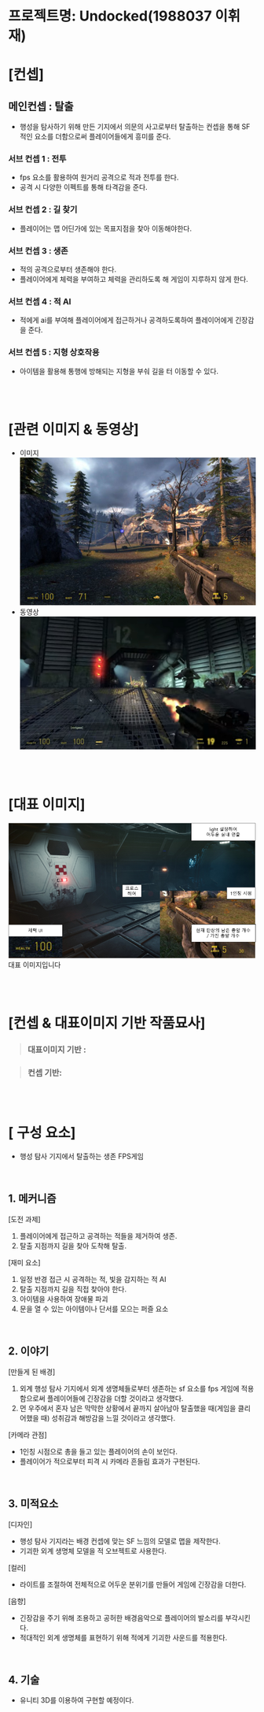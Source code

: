# 프로젝트명: Undocked(1988037 이휘재)

# [컨셉]

## 메인컨셉 : 탈출

- 행성을 탐사하기 위해 만든 기지에서 의문의 사고로부터 탈출하는 컨셉을 통해 SF적인 요소를 더함으로써 플레이어들에게 흥미를 준다.

### 서브 컨셉 1 : 전투

- fps 요소를 활용하여 원거리 공격으로 적과 전투를 한다.
- 공격 시 다양한 이펙트를 통해 타격감을 준다. 

### 서브 컨셉 2 : 길 찾기

- 플레이어는 맵 어딘가에 있는 목표지점을 찾아 이동해야한다.

### 서브 컨셉 3 : 생존

- 적의 공격으로부터 생존해야 한다.
- 플레이어에게 체력을 부여하고 체력을 관리하도록 해 게임이 지루하지 않게 한다. 

### 서브 컨셉 4 : 적 AI

- 적에게 ai를 부여해 플레이어에게 접근하거나 공격하도록하여 플레이어에게 긴장감을 준다.

### 서브 컨셉 5 : 지형 상호작용

- 아이템을 활용해 통행에 방해되는 지형을 부숴 길을 터 이동할 수 있다.

<br><br>

# [관련 이미지 & 동영상]

- 이미지  
  <img src="./img/관련이미지 1.jpg"><br>
- 동영상
  [![](./img/동영상이미지.jpg)](https://youtu.be/MC2R2yogiAo?t=79)

<br><br>

# [대표 이미지]

![그림](./img/대표이미지.png)<br>
대표 이미지입니다

<br><br>

# [컨셉 & 대표이미지 기반 작품묘사]

> ### 대표이미지 기반 :

> ### 컨셉 기반:

<br><br>

# [<Undocked> 구성 요소]

- 행성 탐사 기지에서 탈출하는 생존 FPS게임

<br>

## 1. 메커니즘

[도전 과제]

1. 플레이어에게 접근하고 공격하는 적들을 제거하여 생존.
2. 탈출 지점까지 길을 찾아 도착해 탈출.

[재미 요소]

1. 일정 반경 접근 시 공격하는 적, 빛을 감지하는 적 AI
2. 탈출 지점까지 길을 직접 찾아야 한다.
3. 아이템을 사용하여 장애물 파괴
4. 문을 열 수 있는 아이템이나 단서를 모으는 퍼즐 요소

<br>

## 2. 이야기

[만들게 된 배경]  
1. 외계 행성 탐사 기지에서 외계 생명체들로부터 생존하는 sf 요소를 fps 게임에 
적용함으로써 플레이어들에 긴장감을 더할 것이라고 생각했다.
2. 먼 우주에서 혼자 남은 막막한 상황에서 끝까지 살아남아 
탈출했을 때(게임을 클리어했을 때) 성취감과 해방감을 느낄 것이라고 생각했다.

[카메라 관점]  
- 1인칭 시점으로 총을 들고 있는 플레이어의 손이 보인다.
- 플레이어가 적으로부터 피격 시 카메라 흔들림 효과가 구현된다.

<br>

## 3. 미적요소

[디자인]
- 행성 탐사 기지라는 배경 컨셉에 맞는 SF 느낌의 모델로 맵을 제작한다.
- 기괴한 외계 생명체 모델을 적 오브젝트로 사용한다.

[컬러] 
- 라이트를 조절하여 전체적으로 어두운 분위기를 만들어 게임에 긴장감을 더한다.

[음향]  
- 긴장감을 주기 위해 조용하고 공허한 배경음악으로 플레이어의 발소리를 부각시킨다.
- 적대적인 외계 생명체를 표현하기 위해 적에게 기괴한 사운드를 적용한다.<br>

<br>

## 4. 기술
- 유니티 3D를 이용하여 구현할 예정이다.

